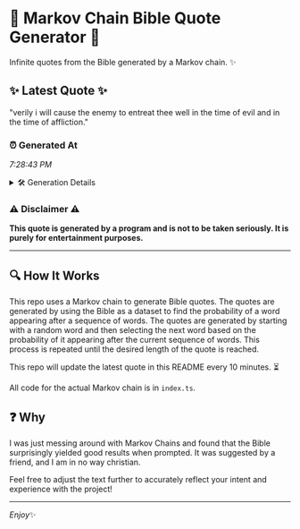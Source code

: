 # 📖 Markov Chain Bible Quote Generator 📖

Infinite quotes from the Bible generated by a Markov chain. ✨

## ✨ Latest Quote ✨
"verily i will cause the enemy to entreat thee well in the time of evil and in the time of affliction."

### ⏰ Generated At
*7:28:43 PM*

<details>
    <summary>🛠️ Generation Details</summary>
    <p>
        <strong>🌱 Seed:</strong> verily<br>
        <strong>🔄 Iterations:</strong> 20<br>
        <strong>📜 Context History:</strong><br>[ verily ]: i<br>[ verily, i ]: will<br>[ verily, i, will ]: cause<br>[ verily, i, will, cause ]: the<br>[ verily, i, will, cause, the ]: enemy<br>[ verily, i, will, cause, the, enemy ]: to<br>[ i, will, cause, the, enemy, to ]: entreat<br>[ will, cause, the, enemy, to, entreat ]: thee<br>[ cause, the, enemy, to, entreat, thee ]: well<br>[ the, enemy, to, entreat, thee, well ]: in<br>[ enemy, to, entreat, thee, well, in ]: the<br>[ to, entreat, thee, well, in, the ]: time<br>[ entreat, thee, well, in, the, time ]: of<br>[ thee, well, in, the, time, of ]: evil<br>[ well, in, the, time, of, evil ]: and<br>[ in, the, time, of, evil, and ]: in<br>[ the, time, of, evil, and, in ]: the<br>[ time, of, evil, and, in, the ]: time<br>[ of, evil, and, in, the, time ]: of<br>[ evil, and, in, the, time, of ]: affliction.<br>
    </p>
</details>

### ⚠️ Disclaimer ⚠️
**This quote is generated by a program and is not to be taken seriously. It is purely for entertainment purposes.**

---

## 🔍 How It Works

This repo uses a Markov chain to generate Bible quotes. The quotes are generated by using the Bible as a dataset to find the probability of a word appearing after a sequence of words. The quotes are generated by starting with a random word and then selecting the next word based on the probability of it appearing after the current sequence of words. This process is repeated until the desired length of the quote is reached.

This repo will update the latest quote in this README every 10 minutes. ⏳

All code for the actual Markov chain is in `index.ts`.

## ❓ Why

I was just messing around with Markov Chains and found that the Bible surprisingly yielded good results when prompted. 
It was suggested by a friend, and I am in no way christian.

Feel free to adjust the text further to accurately reflect your intent and experience with the project!

---

*Enjoy*✨
